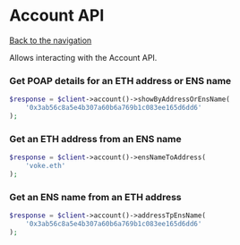 # Account API

[Back to the navigation](README.md)

Allows interacting with the Account API.

### Get POAP details for an ETH address or ENS name

```php
$response = $client->account()->showByAddressOrEnsName(
    '0x3ab56c8a5e4b307a60b6a769b1c083ee165d6dd6'
);
```

### Get an ETH address from an ENS name

```php
$response = $client->account()->ensNameToAddress(
    'voke.eth'
);
```

### Get an ENS name from an ETH address

```php
$response = $client->account()->addressTpEnsName(
    '0x3ab56c8a5e4b307a60b6a769b1c083ee165d6dd6'
);
```

